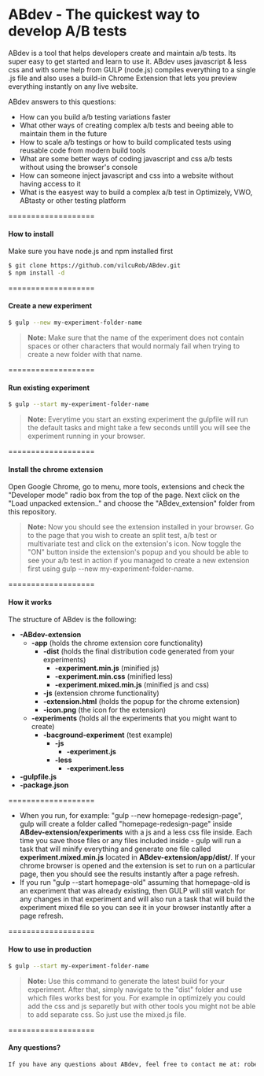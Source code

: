 ABdev - The quickest way to develop A/B tests 
===================
ABdev is a tool that helps developers create and maintain a/b tests. Its super easy to get started and learn to use it. ABdev uses javascript & less css and with some help from GULP (node.js) compiles everything to a single .js file and also uses a build-in Chrome Extension that lets you preview everything instantly on any live website.

ABdev answers to this questions:
* How can you build a/b testing variations faster
* What other ways of creating complex a/b tests and beeing able to maintain them in the future
* How to scale a/b testings or how to build complicated tests using reusable code from modern build tools
* What are some better ways of coding javascript and css a/b tests without using the browser's console
* How can someone inject javascript and css into a website without having access to it
* What is the easyest way to build a complex a/b test in Optimizely, VWO, ABtasty or other testing platform

===================
#### How to install
Make sure you have node.js and npm installed first
```sh
$ git clone https://github.com/vilcuRob/ABdev.git
$ npm install -d
```
===================
#### Create a new experiment
```sh
$ gulp --new my-experiment-folder-name
```
> **Note:**
> Make sure that the name of the experiment does not contain spaces or other characters that would normaly fail when trying to create a new folder with that name. 

===================
#### Run existing experiment
```sh
$ gulp --start my-experiment-folder-name
```
> **Note:**
> Everytime you start an exsting experiment the gulpfile will run the default tasks and might take a few seconds untill you will see the experiment running in your browser.

===================
#### Install the chrome extension
Open Google Chrome, go to menu, more tools, extensions and check the "Developer mode" radio box from the top of the page.
Next click on the "Load unpacked extension.." and choose the "ABdev_extension" folder from this repository.
> **Note:**
> Now you should see the extension installed in your browser. Go to the page that you wish to create an split test, a/b test or multivariate test and click on the extension's icon. Now toggle the "ON" button inside the extension's popup and you should be able to see your a/b test in action if you managed to create a new extension first using gulp --new my-experiment-folder-name. 

===================
#### How it works
The structure of ABdev is the following:

 * **-ABdev-extension**
     * **-app** (holds the chrome extension core functionality)
         * **-dist** (holds the final distribution code generated from your experiments)
             * **-experiment.min.js** (minified js)
             * **-experiment.min.css** (minified less)
             * **-experiment.mixed.min.js** (minified js and css)
         * **-js** (extension chrome functionality)
         * **-extension.html** (holds the popup for the chrome extension)
         * **-icon.png** (the icon for the extension)
     * **-experiments** (holds all the experiments that you might want to create)
         * **-bacground-experiment** (test example)
             * **-js** 
                 * **-experiment.js**
             * **-less**
                 * **-experiment.less**
 * **-gulpfile.js**
 * **-package.json**

===================

- When you run, for example: "gulp --new homepage-redesign-page", gulp will create a folder called "homepage-redesign-page" inside **ABdev-extension/experiments** with a js and a less css file inside. Each time you save those files or any files included inside - gulp will run a task that will minify everything and generate one file called **experiment.mixed.min.js** located in **ABdev-extension/app/dist/**. If your chrome browser is opened and the extension is set to run on a particular page, then you should see the results instantly after a page refresh.
- If you run "gulp --start homepage-old" assuming that homepage-old is an experiment that was already existing, then GULP will still watch for any changes in that experiment and will also run a task that will build the experiment mixed file so you can see it in your browser instantly after a page refresh.

===================
#### How to use in production
```sh
$ gulp --start my-experiment-folder-name
```
> **Note:**
> Use this command to generate the latest build for your experiment. After that, simply navigate to the "dist" folder and use which files works best for you. For example in optimizely you could add the css and js separetly but with other tools you might not be able to add separate css. So just use the mixed.js file.

===================
#### Any questions?
```sh
If you have any questions about ABdev, feel free to contact me at: robert@crafton.ro
```



